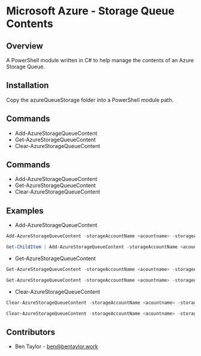 ﻿# Microsoft Azure - Storage Queue Contents

## Overview
A PowerShell module written in C# to help manage the contents of an Azure Storage Queue.

## Installation
Copy the azureQueueStorage folder into a PowerShell module path.

## Commands
* Add-AzureStorageQueueContent
* Get-AzureStorageQueueContent
* Clear-AzureStorageQueueContent

## Commands
* Add-AzureStorageQueueContent
* Get-AzureStorageQueueContent
* Clear-AzureStorageQueueContent


## Examples
* Add-AzureStorageQueueContent
```PowerShell
Add-AzureStorageQueueContent -storageAccountName <acountname> -storageAccountKey <accountKey> -name queueName -message 'Queue Message'

Get-ChildItem | Add-AzureStorageQueueContent -storageAccountName <acountname> -storageAccountKey <accountKey> -name queueName
```

* Get-AzureStorageQueueContent
```PowerShell
Get-AzureStorageQueueContent -storageAccountName <acountname> -storageAccountKey <accountKey> -name queueName -verbose

Get-AzureStorageQueueContent -storageAccountName <acountname> -storageAccountKey <accountKey> -name queueName -peek -verbose
```

* Clear-AzureStorageQueueContent
```PowerShell
Clear-AzureStorageQueueContent -storageAccountName <acountname> -storageAccountKey <accountKey> -name queueName -verbose

Clear-AzureStorageQueueContent -storageAccountName <acountname> -storageAccountKey <accountKey> -name queueName -verbose -whatif
```

## Contributors
- Ben Taylor - ben@bentaylor.work